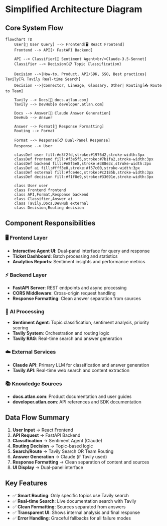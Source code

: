 # Simplified Architecture Diagram

## Core System Flow

```mermaid
flowchart TD
    User[👤 User Query] --> Frontend[🖥️ React Frontend]
    Frontend --> API[⚡ FastAPI Backend]
    
    API --> Classifier[🎯 Sentiment Agent<br/>Claude-3.5-Sonnet]
    Classifier --> Decision{📋 Topic Classification}
    
    Decision -->|How-to, Product, API/SDK, SSO, Best practices| Tavily[🔍 Tavily Real-time Search]
    Decision -->|Connector, Lineage, Glossary, Other| Routing[📤 Route to Team]
    
    Tavily --> Docs[📖 docs.atlan.com]
    Tavily --> DevHub[⚙️ developer.atlan.com]
    
    Docs --> Answer[🤖 Claude Answer Generation]
    DevHub --> Answer
    
    Answer --> Format[🎨 Response Formatting]
    Routing --> Format
    
    Format --> Response[📋 Dual-Panel Response]
    Response --> User
    
    classDef user fill:#e3f2fd,stroke:#1976d2,stroke-width:3px
    classDef frontend fill:#f3e5f5,stroke:#7b1fa2,stroke-width:3px
    classDef backend fill:#e8f5e8,stroke:#388e3c,stroke-width:3px
    classDef ai fill:#fff3e0,stroke:#f57c00,stroke-width:3px
    classDef external fill:#fce4ec,stroke:#c2185b,stroke-width:3px
    classDef decision fill:#f1f8e9,stroke:#33691e,stroke-width:3px
    
    class User user
    class Frontend frontend
    class API,Format,Response backend
    class Classifier,Answer ai
    class Tavily,Docs,DevHub external
    class Decision,Routing decision
```

## Component Responsibilities

### 🖥️ Frontend Layer
- **Interactive Agent UI**: Dual-panel interface for query and response
- **Ticket Dashboard**: Batch processing and statistics
- **Analytics Reports**: Sentiment insights and performance metrics

### ⚡ Backend Layer
- **FastAPI Server**: REST endpoints and async processing
- **CORS Middleware**: Cross-origin request handling
- **Response Formatting**: Clean answer separation from sources

### 🧠 AI Processing
- **Sentiment Agent**: Topic classification, sentiment analysis, priority scoring
- **Tavily System**: Orchestration and routing logic
- **Tavily RAG**: Real-time search and answer generation

### ☁️ External Services
- **Claude API**: Primary LLM for classification and answer generation
- **Tavily API**: Real-time web search and content extraction

### 📚 Knowledge Sources
- **docs.atlan.com**: Product documentation and user guides
- **developer.atlan.com**: API references and SDK documentation

## Data Flow Summary

1. **User Input** → React Frontend
2. **API Request** → FastAPI Backend
3. **Classification** → Sentiment Agent (Claude)
4. **Routing Decision** → Topic-based logic
5. **Search/Route** → Tavily Search OR Team Routing
6. **Answer Generation** → Claude (if Tavily used)
7. **Response Formatting** → Clean separation of content and sources
8. **UI Display** → Dual-panel interface

## Key Features

- ✅ **Smart Routing**: Only specific topics use Tavily search
- ✅ **Real-time Search**: Live documentation search with Tavily
- ✅ **Clean Formatting**: Sources separated from answers
- ✅ **Transparent UI**: Shows internal analysis and final response
- ✅ **Error Handling**: Graceful fallbacks for all failure modes
